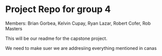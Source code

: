 # Project Repo for group 4
Members: Brian Gorbea, Kelvin Cupay, Ryan Lazar, Robert Cofer, Rob Masters

This will be our readme for the capstone project.

We need to make suer we are addresiing everything mentioned in canas

